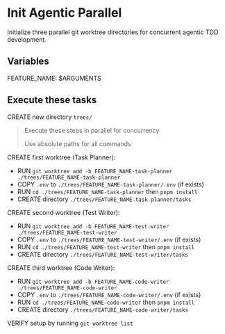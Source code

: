 # Init Agentic Parallel

Initialize three parallel git worktree directories for concurrent agentic TDD development.

## Variables
FEATURE_NAME: $ARGUMENTS

## Execute these tasks

CREATE new directory `trees/`

> Execute these steps in parallel for concurrency
>
> Use absolute paths for all commands

CREATE first worktree (Task Planner):
- RUN `git worktree add -b FEATURE_NAME-task-planner ./trees/FEATURE_NAME-task-planner`
- COPY `.env` to `./trees/FEATURE_NAME-task-planner/.env` (if exists)
- RUN `cd ./trees/FEATURE_NAME-task-planner` then `pnpm install`
- CREATE directory `./trees/FEATURE_NAME-task-planner/tasks`

CREATE second worktree (Test Writer):
- RUN `git worktree add -b FEATURE_NAME-test-writer ./trees/FEATURE_NAME-test-writer`
- COPY `.env` to `./trees/FEATURE_NAME-test-writer/.env` (if exists)
- RUN `cd ./trees/FEATURE_NAME-test-writer` then `pnpm install`
- CREATE directory `./trees/FEATURE_NAME-test-writer/tasks`

CREATE third worktree (Code Writer):
- RUN `git worktree add -b FEATURE_NAME-code-writer ./trees/FEATURE_NAME-code-writer`
- COPY `.env` to `./trees/FEATURE_NAME-code-writer/.env` (if exists)
- RUN `cd ./trees/FEATURE_NAME-code-writer` then `pnpm install`
- CREATE directory `./trees/FEATURE_NAME-code-writer/tasks`

VERIFY setup by running `git worktree list`